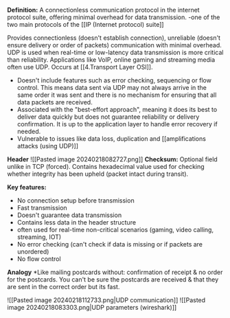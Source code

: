 **Definition:**
 A connectionless communication protocol in the internet protocol suite, offering minimal overhead for data transmission.
 -one of the two main protocols of the [[IP (Internet protocol) suite]]

Provides connectionless (doesn't establish connection), unreliable (doesn't ensure delivery or order of packets) communication with minimal overhead. UDP is used when real-time or low-latency data transmission is more critical than reliability. Applications like VoIP, online gaming and streaming media often use UDP. Occurs at [[4.Transport Layer OSI]].

- Doesn't include features such as error checking, sequencing or flow control. This means data sent via UDP may not always arrive in the same order it was sent and there is no mechanism for ensuring that all data packets are received.
- Associated with the "best-effort approach", meaning it does its best to deliver data quickly but does not guarantee reliability or delivery confirmation. It is up to the application layer to handle error recovery if needed.
- Vulnerable to issues like data loss, duplication and [[amplifications attacks (using UDP)]]

**Header**
 ![[Pasted image 20240218082727.png]]
 **Checksum:** Optional field unlike in TCP (forced). Contains hexadecimal value used for checking whether integrity has been upheld (packet intact during transit).

**Key features:**
 - No connection setup before transmission
 - Fast transmission
 - Doesn't guarantee data transmission
 - Contains less data in the header structure
 - often used for real-time non-critical scenarios (gaming, video calling, streaming, IOT)
 - No error checking (can't check if data is missing or if packets are unordered)
 - No flow control

**Analogy**
 *Like mailing postcards without: confirmation of receipt & no order for the postcards. You can't be sure the postcards are received & that they are sent in the correct order but its fast.

![[Pasted image 20240218112733.png|UDP communication]]
![[Pasted image 20240218083303.png|UDP parameters (wireshark)]]